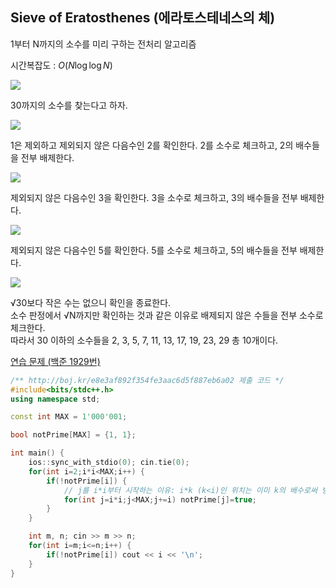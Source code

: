 ## Sieve of Eratosthenes (에라토스테네스의 체)
1부터 N까지의 소수를 미리 구하는 전처리 알고리즘

시간복잡도 : $O(N\log{\log{N}})$

![](https://github.com/user-attachments/assets/34b0529c-9389-4800-8470-ff8c23735702)

30까지의 소수를 찾는다고 하자.

![](https://github.com/user-attachments/assets/cf2659ca-c5c4-42d8-a124-76f6efb5e588)

1은 제외하고 제외되지 않은 다음수인 2를 확인한다. 2를 소수로 체크하고, 2의 배수들을 전부 배제한다.

![](https://github.com/user-attachments/assets/27c89c94-9a7a-488d-b61f-e993e7762e51)

제외되지 않은 다음수인 3을 확인한다. 3을 소수로 체크하고, 3의 배수들을 전부 배제한다.

![](https://github.com/user-attachments/assets/8dd0bdac-f369-456e-82ae-e4c9182a45aa)

제외되지 않은 다음수인 5를 확인한다. 5를 소수로 체크하고, 5의 배수들을 전부 배제한다.

![](https://github.com/user-attachments/assets/5657319e-67ab-4e54-bb5d-6f366075db98)

√30보다 작은 수는 없으니 확인을 종료한다.  
소수 판정에서 √N까지만 확인하는 것과 같은 이유로 배제되지 않은 수들을 전부 소수로 체크한다.  
따라서 30 이하의 소수들을 2, 3, 5, 7, 11, 13, 17, 19, 23, 29 총 10개이다.

[연습 문제 (백준 1929번)](https://www.acmicpc.net/problem/1929)

``` c++
/** http://boj.kr/e8e3af892f354fe3aac6d5f887eb6a02 제출 코드 */
#include<bits/stdc++.h>
using namespace std;

const int MAX = 1'000'001;

bool notPrime[MAX] = {1, 1};

int main() {
    ios::sync_with_stdio(0); cin.tie(0);
    for(int i=2;i*i<MAX;i++) {
        if(!notPrime[i]) {
            // j를 i*i부터 시작하는 이유: i*k (k<i)인 위치는 이미 k의 배수로써 방문했기 때문
            for(int j=i*i;j<MAX;j+=i) notPrime[j]=true;
        }
    }

    int m, n; cin >> m >> n;
    for(int i=m;i<=n;i++) {
        if(!notPrime[i]) cout << i << '\n';
    }
}
```
